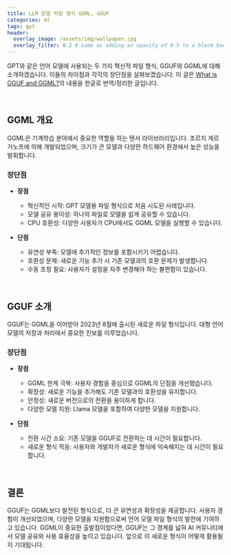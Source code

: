 ```yaml
---
title: LLM 모델 저장 형식 GGML, GGUF
categories: ml
tags: gpt
header:
  overlay_image: /assets/img/wallpaper.jpg
  overlay_filter: 0.2 # same as adding an opacity of 0.5 to a black background
---
```


GPT와 같은 언어 모델에 사용되는 두 가지 혁신적 파일 형식, GGUF와 GGML에 대해 소개하겠습니다. 이들의 차이점과 각각의 장단점을 살펴보겠습니다. 이 글은 [What is GGUF and GGML?](https://medium.com/@phillipgimmi/what-is-gguf-and-ggml-e364834d241c)의 내용을 한글로 번역/정리한 글입니다.

<br>

## GGML 개요

GGML은 기계학습 분야에서 중요한 역할을 하는 텐서 라이브러리입니다. 조르지 게르가노프에 의해 개발되었으며, 크기가 큰 모델과 다양한 하드웨어 환경에서 높은 성능을 발휘합니다.

### 장단점
- **장점**
  - 혁신적인 시작: GPT 모델용 파일 형식으로 처음 시도된 사례입니다.
  - 모델 공유 용이성: 하나의 파일로 모델을 쉽게 공유할 수 있습니다.
  - CPU 호환성: 다양한 사용자가 CPU에서도 GGML 모델을 실행할 수 있습니다.

- **단점**
  - 유연성 부족: 모델에 추가적인 정보를 포함시키기 어렵습니다.
  - 호환성 문제: 새로운 기능 추가 시 기존 모델과의 호환 문제가 발생합니다.
  - 수동 조정 필요: 사용자가 설정을 자주 변경해야 하는 불편함이 있습니다.

<br>

## GGUF 소개

GGUF는 GGML을 이어받아 2023년 8월에 출시된 새로운 파일 형식입니다. 대형 언어 모델의 저장과 처리에서 중요한 진보를 이루었습니다.

### 장단점
- **장점**
  - GGML 한계 극복: 사용자 경험을 중심으로 GGML의 단점을 개선했습니다.
  - 확장성: 새로운 기능을 추가해도 기존 모델과의 호환성을 유지합니다.
  - 안정성: 새로운 버전으로의 전환을 용이하게 합니다.
  - 다양한 모델 지원: Llama 모델을 포함하여 다양한 모델을 지원합니다.

- **단점**
  - 전환 시간 소요: 기존 모델을 GGUF로 전환하는 데 시간이 필요합니다.
  - 새로운 형식 적응: 사용자와 개발자가 새로운 형식에 익숙해지는 데 시간이 필요합니다.

<br>

## 결론

GGUF는 GGML보다 발전된 형식으로, 더 큰 유연성과 확장성을 제공합니다. 사용자 경험이 개선되었으며, 다양한 모델을 지원함으로써 언어 모델 파일 형식의 발전에 기여하고 있습니다. GGML이 중요한 출발점이었다면, GGUF는 그 경계를 넓혀 AI 커뮤니티에서 모델 공유와 사용 효율성을 높이고 있습니다. 앞으로 이 새로운 형식이 어떻게 활용될지 기대됩니다.
